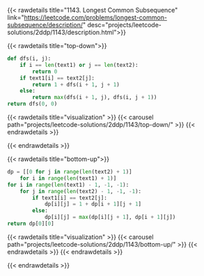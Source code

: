 {{< rawdetails title="1143. Longest Common Subsequence" link="https://leetcode.com/problems/longest-common-subsequence/description/"
	desc="projects/leetcode-solutions/2ddp/1143/description.html">}}



{{< rawdetails title="top-down">}}
```python
def dfs(i, j):
    if i == len(text1) or j == len(text2):
		return 0
	if text1[i] == text2[j]:
        return 1 + dfs(i + 1, j + 1)
	else:
		return max(dfs(i + 1, j), dfs(i, j + 1))        
return dfs(0, 0)
```

{{< rawdetails title="visualization" >}}
	{{< carousel path="projects/leetcode-solutions/2ddp/1143/top-down/" >}}
{{< endrawdetails >}}

{{< endrawdetails >}}

{{< rawdetails title="bottom-up">}}
```python
dp = [[0 for j in range(len(text2) + 1)] 
	for i in range(len(text1) + 1)]
for i in range(len(text1) - 1, -1, -1):
	for j in range(len(text2) - 1, -1, -1):
		if text1[i] == text2[j]:
			dp[i][j] = 1 + dp[i + 1][j + 1]
		else:
			dp[i][j] = max(dp[i][j + 1], dp[i + 1][j])                            
return dp[0][0]
```
{{< rawdetails title="visualization" >}}
	{{< carousel path="projects/leetcode-solutions/2ddp/1143/bottom-up/" >}}
{{< endrawdetails >}}
{{< endrawdetails >}}

{{< endrawdetails >}}
